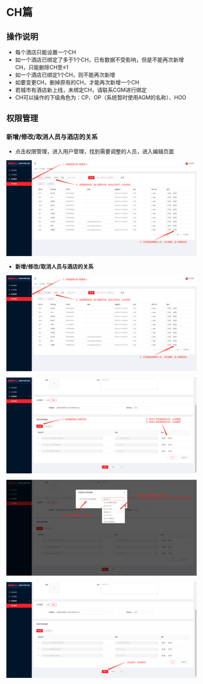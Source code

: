 # CH篇

## 操作说明

* 每个酒店只能设置一个CH
* 如一个酒店已绑定了多于1个CH，已有数据不受影响，但是不能再次新增CH，只能删除CH至≤1
* 如一个酒店已绑定1个CH，则不能再次新增
* 如要变更CH，删掉原有的CH，才能再次新增一个CH
* 若城市有酒店新上线，未绑定CH，请联系CGM进行绑定
* CH可以操作的下级角色为：CP、OP（系统暂时使用AGM的名称）、HOO

## 权限管理

### 新增/修改/取消人员与酒店的关系

* 点击权限管理，进入用户管理，找到需要调整的人员，进入编辑页面

![](../../.gitbook/assets/image%20%28189%29.png)

* **新增/修改/取消人员与酒店的关系**

![](../../.gitbook/assets/image%20%28230%29.png)

![](../../.gitbook/assets/image%20%28215%29.png)

![](../../.gitbook/assets/image%20%2835%29.png)

![](../../.gitbook/assets/image%20%2865%29.png)



